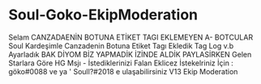 # Soul-Goko-EkipModeration
Selam CANZADAENİN BOTUNA ETİKET TAGI EKLEMEYEN A- BOTCULAR  Soul Kardeşimle Canzadenin Botuna Etiket Tagı Ekledik Tag Log v.b Ayarladık  BAK DİYOM BİZ YAPMADİK İZİNDE ALDİK PAYLASİRKEN Gelen Starlara Göre HG Msjı - İstediklerinizi Falan Eklicez İstekelriniz İçin : göko#0088 ve ya ' Soull?#2018 e ulaşabilirsiniz   V13 Ekip Moderation


